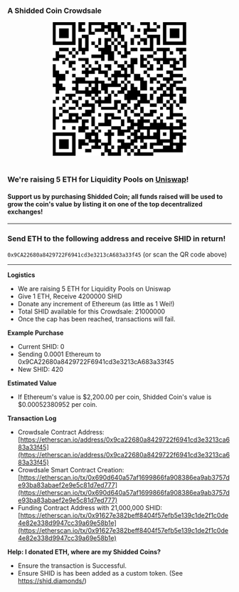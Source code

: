 ### A Shidded Coin Crowdsale
<script>document.getElementById("a-shidded-coin-crowdsale").style.display = "none";</script>

<center>
<img src="https://github.com/shidcoin/SHIDCOIN/raw/main/src/Crowdsale1_QR.jpg" width="300px"/>
</center>
<br />

### We're raising 5 ETH for Liquidity Pools on [Uniswap](https://https://uniswap.org/)! 

#### Support us by purchasing Shidded Coin; all funds raised will be used to grow the coin's value by listing it on one of the top decentralized exchanges!


---

###  Send ETH to the following address and receive SHID in return!
```0x9CA22680a8429722F6941cd3e3213cA683a33f45``` (or scan the QR code above)

---

**Logistics**
- We are raising 5 ETH for Liquidity Pools on Uniswap
- Give 1 ETH, Receive 4200000 SHID
- Donate any increment of Ethereum (as little as 1 Wei!)
- Total SHID available for this Crowdsale:  21000000 
- Once the cap has been reached, transactions will fail.

**Example Purchase**
- Current SHID: 0
- Sending 0.0001 Ethereum to 0x9CA22680a8429722F6941cd3e3213cA683a33f45
- New SHID: 420

**Estimated Value**
- If Ethereum's value is $2,200.00 per coin, Shidded Coin's value is $0.00052380952 per coin.

**Transaction Log**
- Crowdsale Contract Address: [https://etherscan.io/address/0x9ca22680a8429722f6941cd3e3213ca683a33f45](https://etherscan.io/address/0x9ca22680a8429722f6941cd3e3213ca683a33f45)
- Crowdsale Smart Contract Creation: [https://etherscan.io/tx/0x690d640a57af1699866fa908386ea9ab3757de93ba83abaef2e9e5c81d7ed777](https://etherscan.io/tx/0x690d640a57af1699866fa908386ea9ab3757de93ba83abaef2e9e5c81d7ed777)
- Funding Contract Address with 21,000,000 SHID: [https://etherscan.io/tx/0x91627e382beff8404f57efb5e139c1de2f1c0de4e82e338d9947cc39a69e58b1e](https://etherscan.io/tx/0x91627e382beff8404f57efb5e139c1de2f1c0de4e82e338d9947cc39a69e58b1e)

**Help: I donated ETH, where are my Shidded Coins?**
- Ensure the transaction is Successful.
- Ensure SHID is has been added as a custom token. (See https://shid.diamonds/)